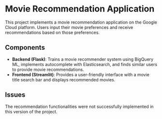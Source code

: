 # Movie Recommendation Application

This project implements a movie recommendation application on the Google Cloud platform. Users input their movie preferences and receive recommendations based on those preferences.

## Components
- **Backend (Flask)**: Trains a movie recommender system using BigQuery ML, implements autocomplete with Elasticsearch, and finds similar users to provide movie recommendations.
- **Frontend (Streamlit)**: Provides a user-friendly interface with a movie title search bar and displays recommended movies.

## Issues
The recommendation functionalities were not successfully implemented in this version of the project.
